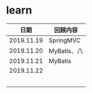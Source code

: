 # learn

| 日期       | 回顾内容    |
| ---------- | ----------- |
| 2019.11.19 | SpringMVC   |
| 2019.11.20 | MyBatis、八 |
| 2019.11.21 | MyBatis     |
| 2019.11.22 |             |
|            |             |
|            |             |
|            |             |
|            |             |
|            |             |

